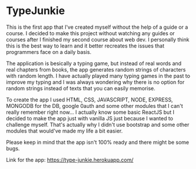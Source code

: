 # TypeJunkie
This is the first app that I've created myself without the help of a guide or a course. 
I decided to make this project without watching any guides or courses after I finished my second course about web dev. I personally think this is the best way to learn
and it better recreates the issues that programmers face on a daily basis.

The application is besically a typing game, but instead of real words and real chapters from books, the app generates random strings of characters with random length.
I have actually played many typing games in the past to improve my typing and I was always wondering why there is no option for random strings instead of texts that you
can easily memorise.

To create the app I used HTML, CSS, JAVASCRIPT, NODE, EXPRESS, MONGODB for the DB, google 0auth and some other modules that I can't really remember right now...
I actually know some basic ReactJS but I decided to make the app just with vanilla JS just because I wanted to challenge myself. That's actually why I didn't use 
bootstrap and some other modules that would've made my life a bit easier.

Please keep in mind that the app isn't 100% ready and there might be some bugs.

Link for the app: https://type-junkie.herokuapp.com/
